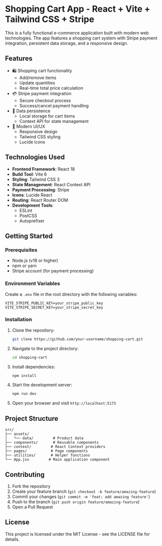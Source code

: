 # Shopping Cart App - React + Vite + Tailwind CSS + Stripe

This is a fully functional e-commerce application built with modern web technologies. The app features a shopping cart system with Stripe payment integration, persistent data storage, and a responsive design.

## Features

- 🛍️ Shopping cart functionality
  - Add/remove items
  - Update quantities
  - Real-time total price calculation
- 💳 Stripe payment integration
  - Secure checkout process
  - Success/cancel payment handling
- 💾 Data persistence
  - Local storage for cart items
  - Context API for state management
- 🎨 Modern UI/UX
  - Responsive design
  - Tailwind CSS styling
  - Lucide icons

## Technologies Used

- **Frontend Framework**: React 18
- **Build Tool**: Vite 6
- **Styling**: Tailwind CSS 3
- **State Management**: React Context API
- **Payment Processing**: Stripe
- **Icons**: Lucide React
- **Routing**: React Router DOM
- **Development Tools**:
  - ESLint
  - PostCSS
  - Autoprefixer

## Getting Started

### Prerequisites

- Node.js (v18 or higher)
- npm or yarn
- Stripe account (for payment processing)

### Environment Variables

Create a `.env` file in the root directory with the following variables:

```env
VITE_STRIPE_PUBLIC_KEY=your_stripe_public_key
VITE_STRIPE_SECRET_KEY=your_stripe_secret_key
```

### Installation

1. Clone the repository:

   ```bash
   git clone https://github.com/your-username/shopping-cart.git
   ```

2. Navigate to the project directory:

   ```bash
   cd shopping-cart
   ```

3. Install dependencies:

   ```bash
   npm install
   ```

4. Start the development server:

   ```bash
   npm run dev
   ```

5. Open your browser and visit `http://localhost:5173`

## Project Structure

```
src/
├── assets/
│   └── data/         # Product data
├── components/       # Reusable components
├── context/         # React Context providers
├── pages/           # Page components
├── utilities/       # Helper functions
└── App.jsx         # Main application component
```

## Contributing

1. Fork the repository
2. Create your feature branch (`git checkout -b feature/amazing-feature`)
3. Commit your changes (`git commit -m 'feat: add amazing feature'`)
4. Push to the branch (`git push origin feature/amazing-feature`)
5. Open a Pull Request

## License

This project is licensed under the MIT License - see the LICENSE file for details.

